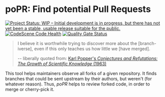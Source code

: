 # poPR: Find potential Pull Requests

[![Project Status: WIP – Initial development is in progress, but there has not yet been a stable, usable release suitable for the public.](https://www.repostatus.org/badges/latest/wip.svg)](https://www.repostatus.org/#wip)
[![CodeScene Code Health](https://codescene.io/projects/7153/status-badges/code-health)](https://codescene.io/projects/7153)
[![Quality Gate Status](https://sonarcloud.io/api/project_badges/measure?project=katrinleinweber_poPR&metric=alert_status)](https://sonarcloud.io/dashboard?id=katrinleinweber_poPR)

> I believe it is worthwhile trying to discover more about the
> [branch-iverse], even if this only teaches us how little we
> [have merged].
>
> -- liberally quoted from: [Karl Popper's _Conjectures and Refutations: The Growth of Scientific Knowledge_ (1963)](https://en.wikiquote.org/wiki/Karl_Popper#Conjectures_and_Refutations:_The_Growth_of_Scientific_Knowledge_(1963))

This tool helps maintainers observe all forks of a given repository.
It finds branches that could be sent upstream by their authors,
but weren't (for whatever reason).
Thus, _poPR_ helps to review forked code, in order to merge or cherry-pick it.
